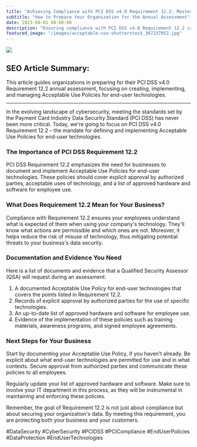 ```yaml
---
title: "Achieving Compliance with PCI DSS v4.0 Requirement 12.2: Mastering Your Acceptable Use Policies"
subtitle: "How to Prepare Your Organization for the Annual Assessment"
date: 2023-08-01 00:00:00
description: "Ensuring compliance with PCI DSS v4.0 Requirement 12.2 calls for a well-documented and comprehensive Acceptable Use Policy for end-user technologies, including approval processes and the management of approved hardware and software."
featured_image: "/images/acceptable-use-shutterstock_367237052.jpg"
---
```


![](/images/acceptable-use-shutterstock_367237052.jpg)


## SEO Article Summary:
This article guides organizations in preparing for their PCI DSS v4.0 Requirement 12.2 annual assessment, focusing on creating, implementing, and managing Acceptable Use Policies for end-user technologies. 

---

In the evolving landscape of cybersecurity, meeting the standards set by the Payment Card Industry Data Security Standard (PCI DSS) has never been more critical. Today, we're going to focus on PCI DSS v4.0 Requirement 12.2 – the mandate for defining and implementing Acceptable Use Policies for end-user technologies. 

### The Importance of PCI DSS Requirement 12.2

PCI DSS Requirement 12.2 emphasizes the need for businesses to document and implement Acceptable Use Policies for end-user technologies. These policies should cover explicit approval by authorized parties, acceptable uses of technology, and a list of approved hardware and software for employee use. 

### What Does Requirement 12.2 Mean for Your Business?

Compliance with Requirement 12.2 ensures your employees understand what is expected of them when using your company's technology. They'll know what actions are permissible and which ones are not. Moreover, it helps reduce the risk of misuse of technology, thus mitigating potential threats to your business's data security.

### Documentation and Evidence You Need

Here is a list of documents and evidence that a Qualified Security Assessor (QSA) will request during an assessment:

1. A documented Acceptable Use Policy for end-user technologies that covers the points listed in Requirement 12.2.
2. Records of explicit approval by authorized parties for the use of specific technologies.
3. An up-to-date list of approved hardware and software for employee use.
4. Evidence of the implementation of these policies such as training materials, awareness programs, and signed employee agreements.

### Next Steps for Your Business

Start by documenting your Acceptable Use Policy, if you haven't already. Be explicit about what end-user technologies are permitted for use and in what contexts. Secure approval from authorized parties and communicate these policies to all employees. 

Regularly update your list of approved hardware and software. Make sure to involve your IT department in this process, as they will be instrumental in maintaining and enforcing these policies.

Remember, the goal of Requirement 12.2 is not just about compliance but about securing your organization's data. By meeting this requirement, you are protecting both your business and your customers. 

#DataSecurity #CyberSecurity #PCIDSS #PCICompliance #EndUserPolicies #DataProtection #EndUserTechnologies